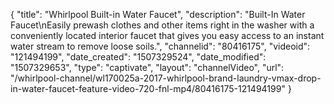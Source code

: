 {
    "title": "Whirlpool Built-in Water Faucet",
    "description": "Built-In Water Faucet\nEasily prewash clothes and other items right in the washer with a conveniently located interior faucet that gives you easy access to an instant water stream to remove loose soils.",
    "channelid": "80416175",
    "videoid": "121494199",
    "date_created": "1507329524",
    "date_modified": "1507329653",
    "type": "captivate",
    "layout": "channelVideo",
    "url": "\/whirlpool-channel\/wl170025a-2017-whirlpool-brand-laundry-vmax-drop-in-water-faucet-feature-video-720-fnl-mp4\/80416175-121494199"
}